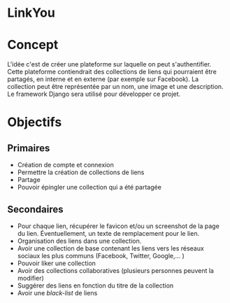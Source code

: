 # LinkYou

# Concept

L'idée c'est de créer une plateforme sur laquelle on peut s'authentifier. Cette plateforme contiendrait des collections de liens qui pourraient être partagés, en interne et en externe (par exemple sur Facebook). La collection peut être représentée par un nom, une image et une description. Le framework Django sera utilisé pour développer ce projet.

# Objectifs

## Primaires

- Création de compte et connexion
- Permettre la création de collections de liens
- Partage
- Pouvoir épingler une collection qui a été partagée

## Secondaires

- Pour chaque lien, récupérer le favicon et/ou un screenshot de la page du lien. Éventuellement, un texte de remplacement pour le lien.
- Organisation des liens dans une collection.
- Avoir une collection de base contenant les liens vers les réseaux sociaux les plus communs (Facebook, Twitter, Google,... )
- Pouvoir liker une collection
- Avoir des collections collaboratives (plusieurs personnes peuvent la modifier)
- Suggérer des liens en fonction du titre de la collection
- Avoir une _black-list_ de liens
